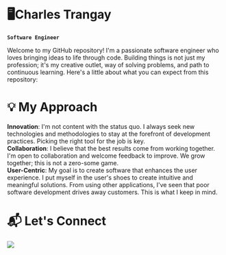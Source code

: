 # 🖥️Charles Trangay 
**`Software Engineer`**

Welcome to my GitHub repository! I'm a passionate software engineer who loves bringing ideas to life through code. Building things is not just my profession; it's my creative outlet, way of solving problems, and path to continuous learning. Here's a little about what you can expect from this repository:

# 💡 My Approach
**Innovation**: I'm not content with the status quo. I always seek new technologies and methodologies to stay at the forefront of development practices. Picking the right tool for the job is key.\
**Collaboration**: I believe that the best results come from working together. I'm open to collaboration and welcome feedback to improve. We grow together; this is not a zero-some game.\
**User-Centric**: My goal is to create software that enhances the user experience. I put myself in the user's shoes to create intuitive and meaningful solutions. From using other applications, I've seen that poor software development drives away customers. This is what I keep in mind.

# 📬 Let's Connect
<a href="https://charlestrangay.com/">
 <img src="https://img.shields.io/badge/Portfolio-%23000000.svg?style=for-the-badge&logo=firefox&logoColor=#FF7139"> 
</a>

<!--
**Borality/Borality** is a ✨ _special_ ✨ repository because its `README.md` (this file) appears on your GitHub profile.

Here are some ideas to get you started:

- 🔭 I’m currently working on ...
- 🌱 I’m currently learning ...
- 👯 I’m looking to collaborate on ...
- 🤔 I’m looking for help with ...
- 💬 Ask me about ...
- 📫 How to reach me: ...
- 😄 Pronouns: ...
- ⚡ Fun fact: ...
-->
